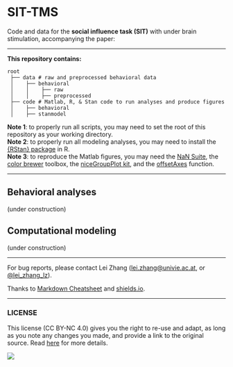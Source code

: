 # SIT-TMS 


Code and data for the **social influence task (SIT)** with under brain stimulation, accompanying the paper: 


___

**This repository contains:**
```
root
 ├── data # raw and preprocessed behavioral data
 │    ├── behavioral
 │    │    ├── raw
 │    │    ├── preprocessed
 ├── code # Matlab, R, & Stan code to run analyses and produce figures
 │    ├── behavioral 
 │    ├── stanmodel
```

**Note 1**: to properly run all scripts, you may need to set the root of this repository as your working directory. <br />
**Note 2**: to properly run all modeling analyses, you may need to install the [{RStan} package](https://mc-stan.org/users/interfaces/rstan.html) in R. <br />
**Note 3**: to reproduce the Matlab figures, you may need the [NaN Suite](https://www.mathworks.com/matlabcentral/fileexchange/6837-nan-suite), the [color brewer](https://www.mathworks.com/matlabcentral/fileexchange/34087-cbrewer-colorbrewer-schemes-for-matlab) toolbox, the [niceGroupPlot kit](https://github.com/BeckyLawson/niceGroupPlot), and the [offsetAxes](https://github.com/anne-urai/Tools/blob/master/plotting/offsetAxes.m) function. 
___

## Behavioral analyses
(under construction)

## Computational modeling
(under construction)

___

For bug reports, please contact Lei Zhang ([lei.zhang@univie.ac.at](mailto:lei.zhang@univie.ac.at), or [@lei_zhang_lz](https://twitter.com/lei_zhang_lz)).

Thanks to [Markdown Cheatsheet](https://github.com/adam-p/markdown-here/wiki/Markdown-Cheatsheet) and [shields.io](https://shields.io/).

___

### LICENSE

This license (CC BY-NC 4.0) gives you the right to re-use and adapt, as long as you note any changes you made, and provide a link to the original source. Read [here](https://creativecommons.org/licenses/by-nc/4.0/) for more details. 

![](https://upload.wikimedia.org/wikipedia/commons/9/99/Cc-by-nc_icon.svg)
